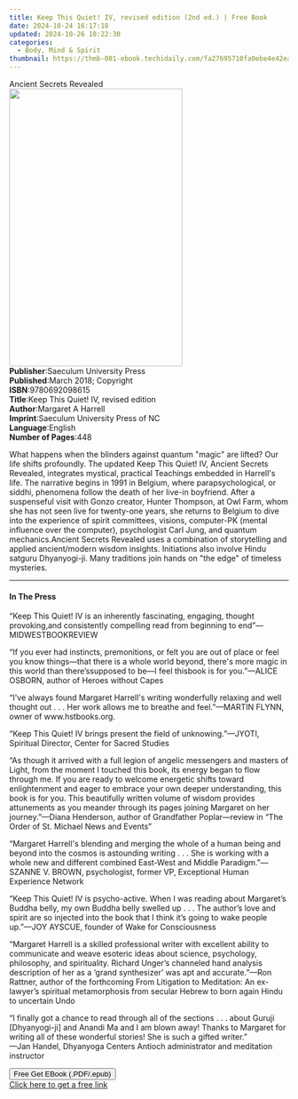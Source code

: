 ```yaml
---
title: Keep This Quiet! IV, revised edition (2nd ed.) | Free Book
date: 2024-10-24 16:17:18
updated: 2024-10-26 10:22:30
categories:
  - Body, Mind & Spirit
thumbnail: https://thmb-001-ebook.techidaily.com/fa27695710fa0ebe4e42ea4df69acc0efa7ae517cb5576c37d6aeadd50426484.jpg
---
```

<main id="book-container">
  <div class="flex flex-col">
    <div class="book-brief flex-1 py-6 px-4 sm:p-6 md:py-10 md:px-8">
      <!-- brief-->
      <div class="book-brief-main">Ancient Secrets Revealed</div>
    </div>
    <div
      class="book-meta-info flex-1 grid gap-4 col-start-1 col-end-3 row-start-1 sm:mb-6 sm:grid-cols-4 lg:gap-6 lg:col-start-2 lg:row-end-6 lg:row-span-6 lg:mb-0"
    >
      <div
        class="book-meta-info-left place-content-center mt-4 p-4 text-sm leading-6 col-start-2 col-span-2 dark:text-slate-400"
      >
        <img
          class="w-full h-500 object-cover rounded-lg sm:h-255 sm:col-span-2 lg:col-span-full"
          src="https://img-001-ebook.techidaily.com/db5f0dba9cc5c66e93a0411898bc8c6e73600e9920b9b0b5d3b877fdd55b417b.jpg"
          alt=""
          width="312"
          height="500"
        />
      </div>
      <div
        class="book-meta-info-right mt-2 col-start-1 row-start-2 col-span-3 self-center"
      >
        <!-- meta data  -->
        <div class="flex flex-col px-4 md:px-8">
          <div class="flex-1">
            <strong>Publisher</strong>:<span class="px-2"
              >Saeculum University Press</span
            >
          </div>
          <div class="flex-1">
            <strong>Published</strong>:<span class="px-2"
              >March 2018; Copyright</span
            >
          </div>
          <div class="flex-1">
            <strong>ISBN</strong>:<span class="px-2">9780692098615</span>
          </div>
          <div class="flex-1">
            <strong>Title</strong>:<span class="px-2"
              >Keep This Quiet! IV, revised edition</span
            >
          </div>
          <div class="flex-1">
            <strong>Author</strong>:<span class="px-2">Margaret A Harrell</span>
          </div>
          <div class="flex-1">
            <strong>Imprint</strong>:<span class="px-2"
              >Saeculum University Press of NC</span
            >
          </div>
          <div class="flex-1">
            <strong>Language</strong>:<span class="px-2">English</span>
          </div>
          <div class="flex-1">
            <strong>Number of Pages</strong>:<span class="px-2">448</span>
          </div>
        </div>
      </div>
    </div>
    <div class="book-description flex-1 py-6 px-4 sm:p-6 md:py-10 md:px-8">
      <div class="book-description-main">
        <div accordion-content="" id="description">
          <p>
            What happens when the blinders against quantum "magic" are lifted?
            Our life shifts profoundly. The updated Keep This Quiet! IV, Ancient
            Secrets Revealed, integrates mystical, practical Teachings embedded
            in Harrell's life. The narrative begins in 1991 in Belgium, where
            parapsychological, or siddhi, phenomena follow the death of her
            live-in boyfriend. After a suspenseful visit with Gonzo creator,
            Hunter Thompson, at Owl Farm, whom she has not seen live for
            twenty-one years, she returns to Belgium to dive into the experience
            of spirit committees, visions, computer-PK (mental influence over
            the computer), psychologist Carl Jung, and quantum mechanics.Ancient
            Secrets Revealed uses a combination of storytelling and applied
            ancient/modern wisdom insights. Initiations also involve Hindu
            satguru Dhyanyogi-ji. Many traditions join hands on "the edge" of
            timeless mysteries.
          </p>
        </div>
      </div>
    </div>
    <div class="book-excerpts flex-1 py-6 px-4 sm:p-6 md:py-10 md:px-8">
      <!-- excerpts-->
      <div class="book-excerpts-main">
        <hr />
        <h4 class="placeholder placeholder-heading">
          <span>In The Press</span>
        </h4>
        <p></p>
        <p>
          “Keep This Quiet! IV is an inherently fascinating, engaging, thought
          provoking,and consistently compelling read from beginning to
          end”—MIDWESTBOOKREVIEW
        </p>
        <p>
          “If you ever had instincts, premonitions, or felt you are out of place
          or feel you know things—that there is a whole world beyond, there's
          more magic in this world than there’ssupposed to be—I feel thisbook is
          for you.”—ALICE OSBORN, author of Heroes without Capes
        </p>
        <p>
          “I've always found Margaret Harrell's writing wonderfully relaxing and
          well thought out . . . Her work allows me to breathe and feel.”—MARTIN
          FLYNN, owner of <span>www.hstbooks.org</span>.
        </p>
        <p>
          “Keep This Quiet! IV brings present the field of unknowing.”—JYOTI,
          Spiritual Director, Center for Sacred Studies
        </p>
        <p>
          “As though it arrived with a full legion of angelic messengers and
          masters of Light, from the moment I touched this book, its energy
          began to flow through me. If you are ready to welcome energetic shifts
          toward enlightenment and eager to embrace your own deeper
          understanding, this book is for you. This beautifully written volume
          of wisdom provides attunements as you meander through its pages
          joining Margaret on her journey.”—Diana Henderson, author of
          Grandfather Poplar—review in “The Order of St. Michael News and
          Events”
        </p>
        <p>
          “Margaret Harrell's blending and merging the whole of a human being
          and beyond into the cosmos is astounding writing . . . She is working
          with a whole new and different combined East-West and
          Middle&nbsp;Paradigm."—SZANNE V. BROWN, psychologist, former VP,
          Exceptional Human Experience Network
        </p>
        <p>
          “Keep This Quiet! IV is psycho-active. When I was reading about
          Margaret’s Buddha belly, my own Buddha belly swelled up . . . The
          author’s love and spirit are so injected into the book that I think
          it’s going to wake people up.”—JOY AYSCUE, founder of Wake for
          Consciousness
        </p>
        <p>
          “Margaret Harrell is a skilled professional writer with excellent
          ability to communicate and weave esoteric ideas about science,
          psychology, philosophy, and spirituality. Richard Unger’s channeled
          hand analysis description of her as a ‘grand synthesizer’ was apt and
          accurate.”—Ron Rattner, author of the forthcoming From Litigation to
          Meditation: An ex-lawyer’s spiritual metamorphosis from secular Hebrew
          to born again Hindu to uncertain Undo
        </p>
        <p>
          “I finally got a chance to read through all of the sections . . .
          about Guruji [Dhyanyogi-ji] and Anandi Ma and I am blown away! Thanks
          to Margaret for writing all of these wonderful stories! She is such a
          gifted writer.”<br />—Jan Handel, Dhyanyoga Centers Antioch
          administrator and meditation instructor
        </p>
        <p></p>
      </div>
    </div>
    <div
      class="book-about-author flex-1 py-6 px-4 sm:p-6 md:py-10 md:px-8"
    ></div>
    <div class="book-free-get flex-1 py-6 px-4 sm:p-6 md:py-10 md:px-8">
      <button
        id="btn-free-get"
        class="bg-blue-500 hover:bg-blue-700 text-white font-bold py-2 px-4 rounded"
      >
        Free Get EBook (.PDF/.epub)
      </button>
      <div id="countdown-display" class="px-2 text-lg mt-2"></div>
      <a
        id="free-link"
        class="hidden bg-blue-500 hover:bg-blue-700 text-white font-bold py-2 px-4 rounded"
        href="https://www.ebooks.com/en-us/book/209859382/keep-this-quiet-iv-revised-edition/margaret-a-harrell/"
        target="_blank"
        >Click here to get a free link</a
      >
    </div>
    <script>
      let countdownTime = 0;
      let countdownInterval = null;
      document
        .getElementById('btn-free-get')
        .addEventListener('click', startCountdown);
      function startCountdown() {
        countdownTime = new Date().getTime() + 60000 * 3;
        countdownInterval = setInterval(updateCountdown, 1000);
        document.getElementById('btn-free-get').disabled = true;
        document
          .getElementById('btn-free-get')
          .classList.add('bg-gray-500', 'cursor-not-allowed');
      }
      function updateCountdown() {
        let currentTime = new Date().getTime();
        let timeLeft = countdownTime - currentTime;
        let secondsLeft = Math.floor(timeLeft / 1000);
        document.getElementById('countdown-display').innerHTML =
          `Remaining time: ${secondsLeft} seconds.`;
        if (secondsLeft <= 0) {
          clearInterval(countdownInterval);
          document.getElementById('btn-free-get').classList.add('hidden');
          document.getElementById('free-link').classList.remove('hidden');
          document.getElementById('countdown-display').innerHTML = '';
        }
      }
    </script>
  </div>
</main>
